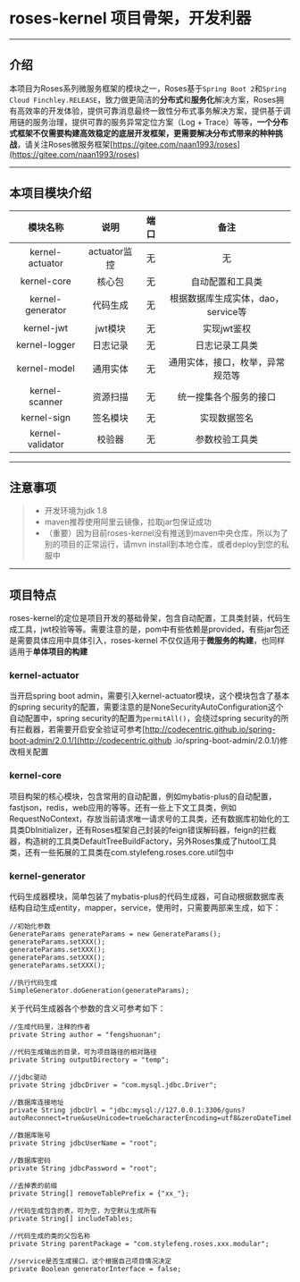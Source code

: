 # roses-kernel 项目骨架，开发利器

---
   
## 介绍
本项目为Roses系列微服务框架的模块之一，Roses基于`Spring Boot 2`和`Spring Cloud Finchley.RELEASE`，致力做更简洁的**分布式**和**服务化**解决方案，Roses拥有高效率的开发体验，提供可靠消息最终一致性分布式事务解决方案，提供基于调用链的服务治理，提供可靠的服务异常定位方案（Log + Trace）等等，**一个分布式框架不仅需要构建高效稳定的底层开发框架，更需要解决分布式带来的种种挑战**，请关注Roses微服务框架[https://gitee.com/naan1993/roses](https://gitee.com/naan1993/roses)

---

## 本项目模块介绍

| 模块名称 | 说明 | 端口 | 备注 |
| :---: | :---: | :---: | :---: |
| kernel-actuator | actuator监控 | 无 | 无 |
| kernel-core | 核心包 | 无 | 自动配置和工具类 |
| kernel-generator | 代码生成 | 无 | 根据数据库生成实体，dao，service等 |
| kernel-jwt | jwt模块 | 无 | 实现jwt鉴权 |
| kernel-logger | 日志记录 | 无 | 日志记录工具类 |
| kernel-model | 通用实体 | 无 | 通用实体，接口，枚举，异常规范等 |
| kernel-scanner | 资源扫描 | 无 | 统一搜集各个服务的接口 |
| kernel-sign | 签名模块 | 无 | 实现数据签名 |
| kernel-validator | 校验器 | 无 | 参数校验工具类 |

---

## 注意事项

> * 开发环境为jdk 1.8
> * maven推荐使用阿里云镜像，拉取jar包保证成功
> * （重要）因为目前roses-kernel没有推送到maven中央仓库，所以为了别的项目的正常运行，请mvn install到本地仓库，或者deploy到您的私服中

---

## 项目特点

roses-kernel的定位是项目开发的基础骨架，包含自动配置，工具类封装，代码生成工具，jwt校验等等。需要注意的是，pom中有些依赖是provided，有些jar包还是需要具体应用中具体引入，roses-kernel
不仅仅适用于**微服务的构建**，也同样适用于**单体项目的构建**

### kernel-actuator

当开启spring boot admin，需要引入kernel-actuator模块，这个模块包含了基本的spring 
security的配置，需要注意的是NoneSecurityAutoConfiguration这个自动配置中，spring security的配置为`permitAll()`，会绕过spring 
security的所有拦截器，若需要开启安全验证可参考[http://codecentric.github.io/spring-boot-admin/2.0.1/](http://codecentric.github
.io/spring-boot-admin/2.0.1/)修改相关配置

### kernel-core

项目构架的核心模块，包含常用的自动配置，例如mybatis-plus的自动配置，fastjson，redis，web应用的等等。还有一些上下文工具类，例如RequestNoContext，存放当前请求唯一请求号的工具类，还有数据库初始化的工具类DbInitializer，还有Roses框架自己封装的feign错误解码器，feign的拦截器，构造树的工具类DefaultTreeBuildFactory，另外Roses集成了hutool工具类，还有一些拓展的工具类在com.stylefeng.roses.core.util包中

### kernel-generator

代码生成器模块，简单包装了mybatis-plus的代码生成器，可自动根据数据库表结构自动生成entity，mapper，service，使用时，只需要两部来生成，如下：
```
//初始化参数
GenerateParams generateParams = new GenerateParams();
generateParams.setXXX();
generateParams.setXXX();
generateParams.setXXX();
generateParams.setXXX();

//执行代码生成
SimpleGenerator.doGeneration(generateParams);
```

关于代码生成器各个参数的含义可参考如下：
```
//生成代码里，注释的作者
private String author = "fengshuonan";

//代码生成输出的目录，可为项目路径的相对路径
private String outputDirectory = "temp";

//jdbc驱动
private String jdbcDriver = "com.mysql.jdbc.Driver";

//数据库连接地址
private String jdbcUrl = "jdbc:mysql://127.0.0.1:3306/guns?autoReconnect=true&useUnicode=true&characterEncoding=utf8&zeroDateTimeBehavior=convertToNull&useSSL=false&serverTimezone=UTC";

//数据库账号
private String jdbcUserName = "root";

//数据库密码
private String jdbcPassword = "root";

//去掉表的前缀
private String[] removeTablePrefix = {"xx_"};

//代码生成包含的表，可为空，为空默认生成所有
private String[] includeTables;

//代码生成的类的父包名称
private String parentPackage = "com.stylefeng.roses.xxx.modular";

//service是否生成接口，这个根据自己项目情况决定
private Boolean generatorInterface = false;
```
